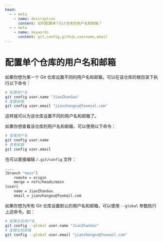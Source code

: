 ```yaml
---
head:
  - - meta
    - name: description
      content: 如何配置单个Git仓库的用户名和邮箱？
  - - meta
    - name: keywords
      content: git,config,github,username,email
---
```


# 配置单个仓库的用户名和邮箱

如果你想为某一个 Git 仓库设置不同的用户名和邮箱，可以在该仓库的根目录下执行以下命令：

```sh
# 配置用户名
git config user.name "JianZhanGou"
# 配置邮箱
git config user.email "jianzhangou@foxmial.com"
```

这样就可以为该仓库设置不同的用户名和邮箱了。

如果你想查看该仓库的用户名和邮箱，可以使用以下命令：

```sh
# 查看用户名
git config user.name
# 查看邮箱
git config user.email
```

也可以直接编辑 ` /.git/config ` 文件：

```sh {6-7}
....
[branch "main"]
	remote = origin
	merge = refs/heads/main
[user]
	name = JianZhanGou
	email = jianzhangou@foxmail.com
```


如果你想为所有 Git 仓库设置默认的用户名和邮箱，可以使用 ` --global ` 参数执行上述命令。如：

```sh
# 配置全局用户名
git config --global user.name "JianZhanGou"
# 配置全局邮箱
git config --global user.email "jianzhangou@foxmail.com"
```